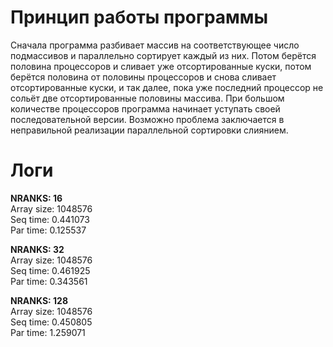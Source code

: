 # Принцип работы программы

Сначала программа разбивает массив на соответствующее число подмассивов и параллельно сортирует каждый из них. Потом берётся половина процессоров и сливает уже отсортированные куски, потом берётся половина от половины процессоров и снова сливает отсортированные куски, и так далее, пока уже последний процессор не сольёт две отсортированные половины массива. При большом количестве процессоров программа начинает уступать своей последовательной версии. Возможно проблема заключается в неправильной реализации параллельной сортировки слиянием.

# Логи

**NRANKS: 16** \
Array size: 1048576 \
Seq time: 0.441073 \
Par time: 0.125537

**NRANKS: 32** \
Array size: 1048576 \
Seq time: 0.461925 \
Par time: 0.343561

**NRANKS: 128** \
Array size: 1048576 \
Seq time: 0.450805 \
Par time: 1.259071
